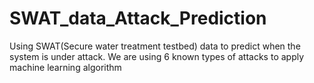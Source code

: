 # SWAT_data_Attack_Prediction
Using SWAT(Secure water treatment testbed) data to predict when the system is under attack. We are using 6 known types of attacks to apply machine learning algorithm  
